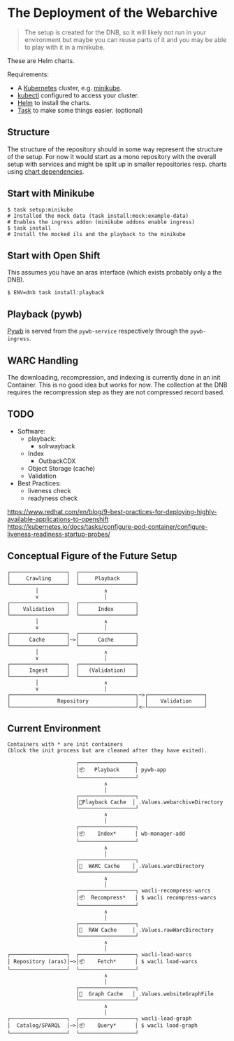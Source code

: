 # The Deployment of the Webarchive

> The setup is created for the DNB, so it will likely not run in your environment but maybe you can reuse parts of it and you may be able to play with it in a minikube.

These are Helm charts.

Requirements:
- A [Kubernetes](https://kubernetes.io/) cluster, e.g. [minikube](https://minikube.sigs.k8s.io/).
- [kubectl](https://kubernetes.io/docs/tasks/tools/#kubectl) configured to access your cluster.
- [Helm](https://helm.sh/) to install the charts.
- [Task](https://taskfile.dev/) to make some things easier. (optional)

## Structure

The structure of the repository should in some way represent the structure of the setup.
For now it would start as a mono repository with the overall setup with services and might be split up in smaller repositories resp. charts using [chart dependencies](https://helm.sh/docs/topics/charts/#chart-dependencies).

## Start with Minikube

```
$ task setup:minikube
# Installed the mock data (task install:mock:example-data)
# Enables the ingress addon (minikube addons enable ingress)
$ task install
# Install the mocked ils and the playback to the minikube
```

## Start with Open Shift

This assumes you have an aras interface (which exists probably only a the DNB).

```
$ ENV=dnb task install:playback
```

## Playback (pywb)

[Pywb](https://github.com/webrecorder/pywb) is served from the `pywb-service` respectively through the `pywb-ingress`.


## WARC Handling

The downloading, recompression, and indexing is currently done in an init Container.
This is no good idea but works for now.
The collection at the DNB requires the recompression step as they are not compressed record based.


## TODO

- Software:
  - playback:
    - solrwayback
  - Index
    - OutbackCDX
  - Object Storage (cache)
  - Validation
- Best Practices:
  - liveness check
  - readyness check

https://www.redhat.com/en/blog/9-best-practices-for-deploying-highly-available-applications-to-openshift
https://kubernetes.io/docs/tasks/configure-pod-container/configure-liveness-readiness-startup-probes/

## Conceptual Figure of the Future Setup

```
┌──────────────────┐  ┌──────────────────┐
│     Crawling     │  │     Playback     │
└──────────────────┘  └──────────────────┘
         │                     ∧          
         ∨                     │          
┌──────────────────┐  ┌──────────────────┐
│    Validation    │  │      Index       │
└──────────────────┘  └──────────────────┘
         │                     ∧          
         ∨                     │          
┌──────────────────┐  ┌──────────────────┐
│      Cache       │─>│      Cache       │
└──────────────────┘  └──────────────────┘
         │                     ∧          
         ∨                     │          
┌──────────────────┐  ┌──────────────────┐
│      Ingest      │  │   (Validation)   │
└──────────────────┘  └──────────────────┘
         │                     ∧          
         ∨                     │          
┌────────────────────────────────────────┐─>┌──────────────────┐
│               Repository               │  │    Validation    │
└────────────────────────────────────────┘<─└──────────────────┘
```

## Current Environment

```
Containers with * are init containers
(block the init process but are cleaned after they have exited).

                      ┌──────────────────┐
                      │📦   Playback     │ pywb-app
                      └──────────────────┘
                               ∧          
                               │          
                      ┌──────────────────┐
                      │📁Playback Cache  │ .Values.webarchiveDirectory
                      └──────────────────┘
                               ∧          
                               │          
                      ┌──────────────────┐
                      │📦    Index*      │ wb-manager-add
                      └──────────────────┘
                               ∧          
                               │          
                      ┌──────────────────┐
                      │📁  WARC Cache    │ .Values.warcDirectory
                      └──────────────────┘
                               ∧          
                               │          
                      ┌──────────────────┐ wacli-recompress-warcs
                      │📦  Recompress*   │ $ wacli recompress-warcs
                      └──────────────────┘
                               ∧          
                               │          
                      ┌──────────────────┐
                      │📁  RAW Cache     │ .Values.rawWarcDirectory
                      └──────────────────┘
                               ∧          
                               │          
┌──────────────────┐  ┌──────────────────┐ wacli-load-warcs
│ Repository (aras)│─>│📦    Fetch*      │ $ wacli load-warcs
└──────────────────┘  └──────────────────┘
                               ∧          
                               │          
                      ┌──────────────────┐
                      │📄️  Graph Cache   │ .Values.websiteGraphFile
                      └──────────────────┘
                               ∧          
                               │          
┌──────────────────┐  ┌──────────────────┐ wacli-load-graph
│  Catalog/SPARQL  │─>│📦    Query*      │ $ wacli load-graph
└──────────────────┘  └──────────────────┘
```
